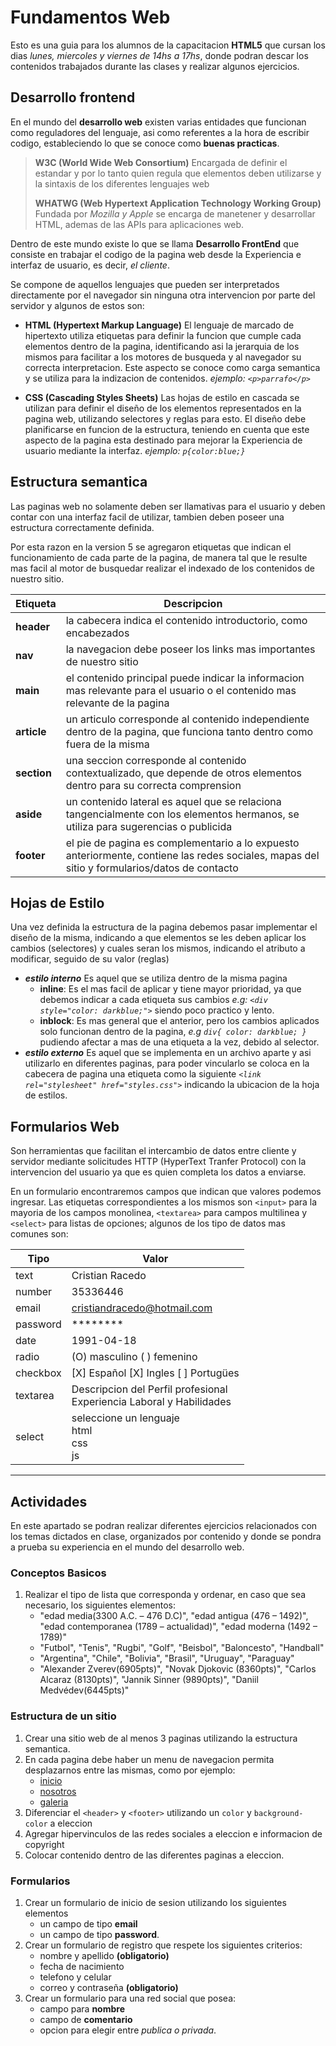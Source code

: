 # Fundamentos Web

Esto es una guia para los alumnos de la capacitacion __HTML5__ que cursan los dias _lunes, miercoles y viernes de 14hs a 17hs_, donde podran descar los contenidos trabajados durante las clases y realizar algunos ejercicios.

## Desarrollo frontend

En el mundo del __desarrollo web__ existen varias entidades que funcionan como reguladores del lenguaje, asi como referentes a la hora de escribir codigo, estableciendo lo que se conoce como __buenas practicas__.

> __W3C (World Wide Web Consortium)__ Encargada de definir el estandar y por lo tanto quien regula que elementos deben utilizarse y la sintaxis de los diferentes lenguajes web
>
> __WHATWG (Web Hypertext Application Technology Working Group)__ Fundada por _Mozilla y Apple_ se encarga de manetener y desarrollar HTML, ademas de las APIs para aplicaciones web.

Dentro de este mundo existe lo que se llama __Desarrollo FrontEnd__ que consiste en trabajar el codigo de la pagina web desde la Experiencia e interfaz de usuario, es decir, _el cliente_.

Se compone de aquellos lenguajes que pueden ser interpretados directamente por el navegador sin ninguna otra intervencion por parte del servidor y algunos de estos son:

* __HTML (Hypertext Markup Language)__ El lenguaje de marcado de hipertexto utiliza etiquetas para definir la funcion que cumple cada elementos dentro de la pagina, identificando asi la jerarquia de los mismos para facilitar a los motores de busqueda y al navegador su correcta interpretacion. Este aspecto se conoce como carga semantica y se utiliza para la indizacion de contenidos.
_ejemplo: `<p>parrafo</p>`_

* __CSS (Cascading Styles Sheets)__ Las hojas de estilo en cascada se utilizan para definir el diseño de los elementos representados en la pagina web, utilizando selectores y reglas para esto. El diseño debe planificarse en funcion de la estructura, teniendo en cuenta que este aspecto de la pagina esta destinado para mejorar la Experiencia de usuario mediante la interfaz.
_ejemplo: `p{color:blue;}`_

## Estructura semantica

Las paginas web no solamente deben ser llamativas para el usuario y deben contar con una interfaz facil de utilizar, tambien deben poseer una estructura correctamente definida.

Por esta razon en la version 5 se agregaron etiquetas que indican el funcionamiento de cada parte de la pagina, de manera tal que le resulte mas facil al motor de busquedar realizar el indexado de los contenidos de nuestro sitio.

| Etiqueta | Descripcion |
|--|--|
| **header** | la cabecera indica el contenido introductorio, como encabezados |
| **nav** | la navegacion debe poseer los links mas importantes de nuestro sitio |
| **main** | el contenido principal puede indicar la informacion mas relevante para el usuario o el contenido mas relevante de la pagina |
| **article** | un articulo corresponde al contenido independiente dentro de la pagina, que funciona tanto dentro como fuera de la misma |
| **section** | una seccion corresponde al contenido contextualizado, que depende de otros elementos dentro para su correcta comprension |
| **aside** | un contenido lateral es aquel que se relaciona tangencialmente con los elementos hermanos, se utiliza  para sugerencias o publicida |
| **footer** | el pie de pagina es complementario a lo expuesto anteriormente, contiene las redes sociales, mapas del sitio y formularios/datos de contacto |

## Hojas de Estilo

Una vez definida la estructura de la pagina debemos pasar implementar el diseño de la misma, indicando a que elementos se les deben aplicar los cambios (selectores) y cuales seran los mismos, indicando el atributo a modificar, seguido de su valor (reglas)

* **_estilo interno_** Es aquel que se utiliza dentro de la misma pagina
    * **inline**: Es el mas facil de aplicar y tiene mayor prioridad, ya que debemos indicar a cada etiqueta sus cambios _e.g: `<div style="color: darkblue;">`_ siendo poco practico y lento.
    * **inblock**: Es mas general que el anterior, pero los cambios aplicados solo funcionan dentro de la pagina, _e.g `div{ color: darkblue; }`_ pudiendo afectar a mas de una etiqueta a la vez, debido al selector.
* **_estilo externo_** Es aquel que se implementa en un archivo aparte y asi utilizarlo en diferentes paginas, para poder vincularlo se coloca en la cabecera de pagina una etiqueta como la siguiente _`<link rel="stylesheet" href="styles.css">`_ indicando la ubicacion de la hoja de estilos.

## Formularios Web

Son herramientas que facilitan el intercambio de datos entre cliente y servidor mediante solicitudes HTTP (HyperText Tranfer Protocol) con la intervencion del usuario ya que es quien completa los datos a enviarse.

En un formulario encontraremos campos que indican que valores podemos ingresar. Las etiquetas correspondientes a los mismos son `<input>` para la mayoria de los campos monolinea, `<textarea>` para campos multilinea y `<select>` para listas de opciones; algunos de los tipo de datos mas comunes son:

|Tipo|Valor|
|----|----------|
|text | Cristian Racedo
|number|35336446|
|email|cristiandracedo@hotmail.com|
|password|******** |
| date|1991-04-18|
|radio|(O) masculino ( ) femenino|
|checkbox|[X] Español [X] Ingles [ ] Portugües |
|textarea | Descripcion del Perfil profesional <br> Experiencia Laboral y Habilidades|
|select| seleccione un lenguaje <br> html <br> css <br> js |
___

## Actividades

En este apartado se podran realizar diferentes ejercicios relacionados con los temas dictados en clase, organizados por contenido y donde se pondra a prueba su experiencia en el mundo del desarrollo web.

### Conceptos Basicos

1. Realizar el tipo de lista que corresponda y ordenar, en caso que sea necesario, los siguientes elementos:
   * "edad media(3300 A.C. – 476 D.C)",  "edad antigua (476 – 1492)", "edad contemporanea (1789 – actualidad)", "edad moderna (1492 – 1789)"
   * "Futbol", "Tenis", "Rugbi", "Golf", "Beisbol", "Baloncesto", "Handball"
   * "Argentina", "Chile", "Bolivia", "Brasil", "Uruguay", "Paraguay"
   * "Alexander Zverev(6905pts)", "Novak Djokovic (8360pts)", "Carlos Alcaraz (8130pts)", "Jannik Sinner (9890pts)", "Daniil Medvédev(6445pts)"

### Estructura de un sitio
1. Crear una sitio web de al menos 3 paginas utilizando la estructura semantica.
2. En cada pagina debe haber un menu de navegacion permita desplazarnos entre las mismas, como por ejemplo:
   * [inicio](index.html)
   * [nosotros](about.html)
   * [galeria](gallery.html)
3. Diferenciar el `<header>` y `<footer>` utilizando un `color` y `background-color` a eleccion
4. Agregar hipervinculos de las redes sociales a eleccion e informacion de copyright
5. Colocar contenido dentro de las diferentes paginas a eleccion.

### Formularios
1. Crear un formulario de inicio de sesion utilizando los siguientes elementos
   * un campo de tipo __email__
   * un campo de tipo __password__.
2. Crear un formulario de registro que respete los siguientes criterios:
   * nombre y apellido __(obligatorio)__
   * fecha de nacimiento
   * telefono y celular
   * correo y contraseña __(obligatorio)__
3. Crear un formulario para una red social que posea:
   * campo para __nombre__
   * campo de __comentario__
   * opcion para elegir entre _publica o privada_.
